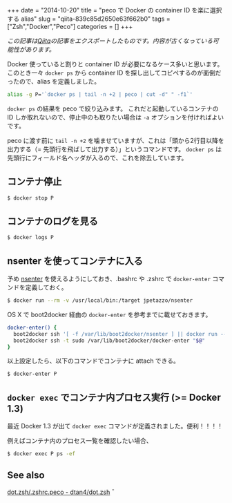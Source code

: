 +++ 
date = "2014-10-20"
title = "peco で Docker の container ID を楽に選択する alias"
slug = "qiita-839c85d2650e63f662b0" 
tags = ["Zsh","Docker","Peco"]
categories = []
+++

*この記事は[Qiita](https://qiita.com/dtan4/items/839c85d2650e63f662b0)の記事をエクスポートしたものです。内容が古くなっている可能性があります。*

Docker 使っていると割りと container ID が必要になるケース多いと思います。
このとき一々 `docker ps` から container ID を探し出してコピペするのが面倒だったので、alias を定義しました。

```zsh
alias -g P='`docker ps | tail -n +2 | peco | cut -d" " -f1`'
```

`docker ps` の結果を peco で絞り込みます。
これだと起動しているコンテナの ID しか取れないので、停止中のも取りたい場合は `-a` オプションを付ければよいです。

peco に渡す前に `tail -n +2` を噛ませていますが、これは「頭から2行目以降を出力する（= 先頭行を飛ばして出力する）」というコマンドです。
`docker ps` は先頭行にフィールド名ヘッダが入るので、これを除去しています。

## コンテナ停止

```zsh
$ docker stop P
```

## コンテナのログを見る

```zsh
$ docker logs P
```

## nsenter を使ってコンテナに入る

予め [nsenter](https://github.com/jpetazzo/nsenter) を使えるようにしておき、.bashrc や .zshrc で `docker-enter` コマンドを定義しておく。

```zsh
$ docker run --rm -v /usr/local/bin:/target jpetazzo/nsenter
```

OS X で boot2docker 経由の `docker-enter` を参考までに載せておきます。

```.zsh
docker-enter() {
  boot2docker ssh '[ -f /var/lib/boot2docker/nsenter ] || docker run --rm -v /var/lib/boot2docker/:/target jpetazzo/nsenter'
  boot2docker ssh -t sudo /var/lib/boot2docker/docker-enter "$@"
}
```

以上設定したら、以下のコマンドでコンテナに attach できる。

```zsh
$ docker-enter P
```

## `docker exec` でコンテナ内プロセス実行 (>= Docker 1.3)

最近 Docker 1.3 が出て `docker exec` コマンドが定義されました。便利！！！！

例えばコンテナ内のプロセス一覧を確認したい場合、

```zsh
$ docker exec P ps -ef
```

## See also
[dot.zsh/.zshrc.peco - dtan4/dot.zsh](https://github.com/dtan4/dot.zsh/blob/master/.zshrc.peco)
¯
